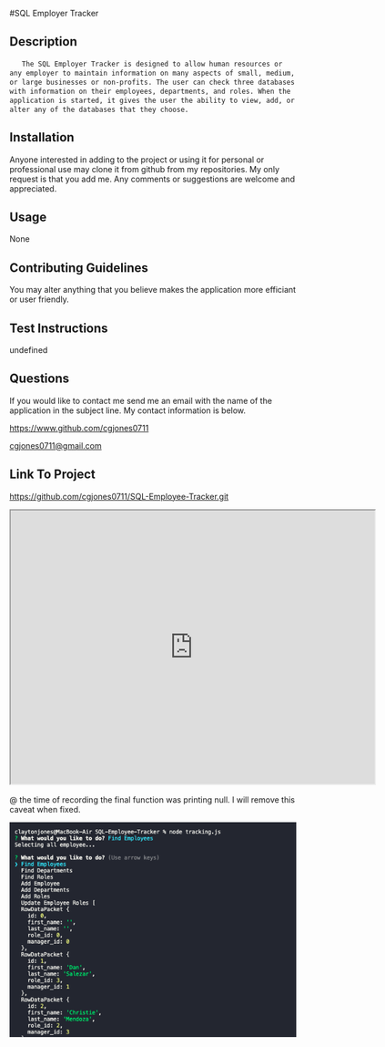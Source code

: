 #SQL Employer Tracker


## Description
       The SQL Employer Tracker is designed to allow human resources or any employer to maintain information on many aspects of small, medium, or large businesses or non-profits. The user can check three databases with information on their employees, departments, and roles. When the application is started, it gives the user the ability to view, add, or alter any of the databases that they choose. 


## Installation
Anyone interested in adding to the project or using it for personal or professional use may clone it from github from my repositories. My only request is that you add me. Any comments or suggestions are welcome and appreciated. 

## Usage
None


## Contributing Guidelines
You may alter anything that you believe makes the application more efficiant or user friendly.

## Test Instructions
undefined

## Questions
If you would like to contact me send me an email with the name of the application in the subject line. My contact information is below. 

https://www.github.com/cgjones0711

cgjones0711@gmail.com

## Link To Project
https://github.com/cgjones0711/SQL-Employee-Tracker.git

<iframe src="https://drive.google.com/file/d/1QdyldEtQd-Y7Lwse0UqFo8_sTaX6FWfI/preview" width="640" height="480"></iframe>

@ the time of recording the final function was printing null. I will remove this caveat when fixed.

<img src="SQL.png">
